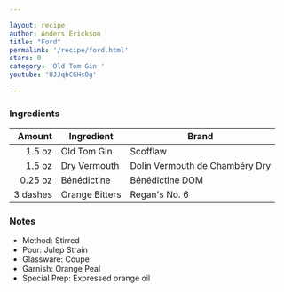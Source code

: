 ```yaml
---

layout: recipe
author: Anders Erickson
title: "Ford"
permalink: '/recipe/ford.html'
stars: 0
category: 'Old Tom Gin '
youtube: 'UJJqbCGHsOg'

---
```


### Ingredients

| Amount  | Ingredient               | Brand           |
| -------: | -------------- | ------------------------------ |
|   1.5 oz | Old Tom Gin    | Scofflaw                       |
|   1.5 oz | Dry Vermouth   | Dolin Vermouth de Chambéry Dry |
|  0.25 oz | Bénédictine    | Bénédictine DOM                |
| 3 dashes | Orange Bitters | Regan's No. 6                  |

### Notes

- Method: Stirred
- Pour: Julep Strain
- Glassware: Coupe
- Garnish: Orange Peal
- Special Prep: Expressed orange oil

